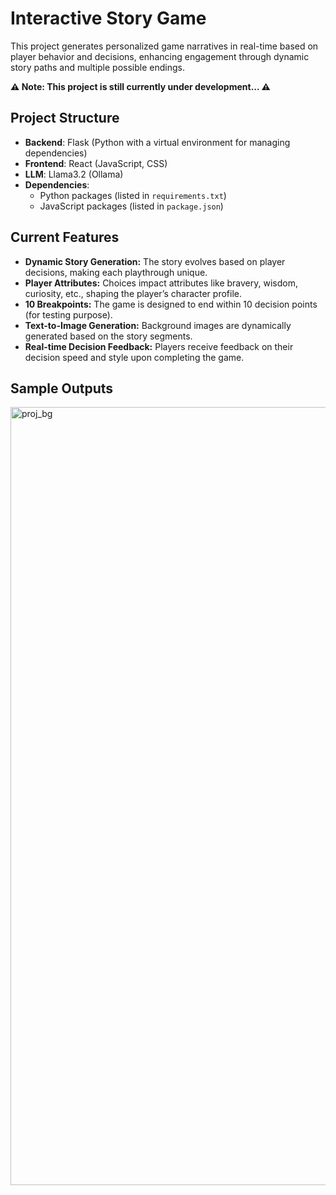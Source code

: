 # Interactive Story Game

This project generates personalized game narratives in real-time based on player behavior and decisions, enhancing engagement through dynamic story paths and multiple possible endings.

**⚠️ Note: This project is still currently under development... ⚠️**

## Project Structure

- **Backend**: Flask (Python with a virtual environment for managing dependencies)
- **Frontend**: React (JavaScript, CSS)
- **LLM**: Llama3.2 (Ollama)
- **Dependencies**:
  - Python packages (listed in `requirements.txt`)
  - JavaScript packages (listed in `package.json`)

## Current Features

- **Dynamic Story Generation:** The story evolves based on player decisions, making each playthrough unique.
- **Player Attributes:** Choices impact attributes like bravery, wisdom, curiosity, etc., shaping the player’s character profile.
- **10 Breakpoints:** The game is designed to end within 10 decision points (for testing purpose).
- **Text-to-Image Generation:** Background images are dynamically generated based on the story segments.
- **Real-time Decision Feedback:** Players receive feedback on their decision speed and style upon completing the game.

## Sample Outputs

<img width="1245" alt="proj_bg" src="https://github.com/user-attachments/assets/77c004d5-1fbe-4177-952d-cf915115ce79">
